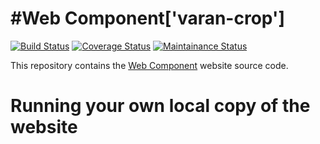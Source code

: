 #Web Component['varan-crop']
====
[![Build Status](https://###?branch=master)](https://###) [![Coverage Status](https://coveralls.io/repos/github/wasdk/WebAssemblyStudio/badge.svg)](https://coveralls.io/github/wasdk/WebAssemblyStudio) [![Maintainance Status](https://img.shields.io/badge/maintained-seldom-yellowgreen.svg)](https://github.com/wasdk/WebAssemblyStudio/issues/381)
 
This repository contains the [Web Component](https://#) website source code.

Running your own local copy of the website
===

